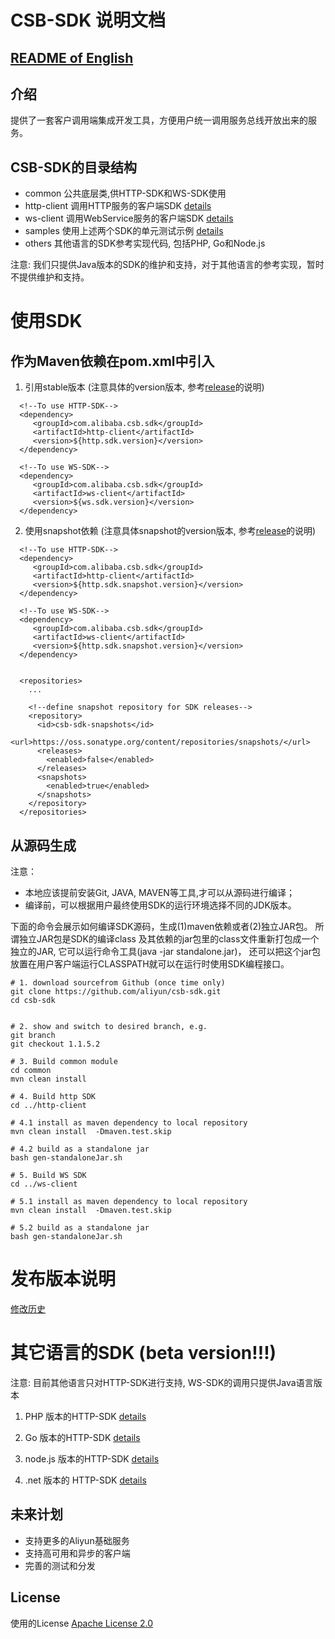 # CSB-SDK 说明文档

## [README of English](https://github.com/aliyun/csb-sdk/blob/master/README.md)

## 介绍

提供了一套客户调用端集成开发工具，方便用户统一调用服务总线开放出来的服务。

## CSB-SDK的目录结构
* common       公共底层类,供HTTP-SDK和WS-SDK使用
* http-client  调用HTTP服务的客户端SDK  [details](http-client/README.md)
* ws-client    调用WebService服务的客户端SDK [details](ws-client/README.md)
* samples      使用上述两个SDK的单元测试示例 [details](samples/README.md)
* others       其他语言的SDK参考实现代码, 包括PHP, Go和Node.js 

注意: 我们只提供Java版本的SDK的维护和支持，对于其他语言的参考实现，暂时不提供维护和支持。

# 使用SDK

## 作为Maven依赖在pom.xml中引入

1. 引用stable版本 (注意具体的version版本, 参考[release](release.md)的说明)
```
  <!--To use HTTP-SDK-->
  <dependency>
     <groupId>com.alibaba.csb.sdk</groupId>
     <artifactId>http-client</artifactId>
     <version>${http.sdk.version}</version>
  </dependency>

  <!--To use WS-SDK-->
  <dependency>
     <groupId>com.alibaba.csb.sdk</groupId>
     <artifactId>ws-client</artifactId>
     <version>${ws.sdk.version}</version>
  </dependency>
```

2. 使用snapshot依赖 (注意具体snapshot的version版本, 参考[release](release.md)的说明)

```
  <!--To use HTTP-SDK-->
  <dependency>
     <groupId>com.alibaba.csb.sdk</groupId>
     <artifactId>http-client</artifactId>
     <version>${http.sdk.snapshot.version}</version>
  </dependency>

  <!--To use WS-SDK-->
  <dependency>
     <groupId>com.alibaba.csb.sdk</groupId>
     <artifactId>ws-client</artifactId>
     <version>${http.sdk.snapshot.version}</version>
  </dependency>
     
     
  <repositories>
    ...
      
    <!--define snapshot repository for SDK releases-->   
    <repository>
      <id>csb-sdk-snapshots</id>
      <url>https://oss.sonatype.org/content/repositories/snapshots/</url>
      <releases>
        <enabled>false</enabled>
      </releases>
      <snapshots>
        <enabled>true</enabled>
      </snapshots>
    </repository>
  </repositories>
```

## 从源码生成

注意：

-  本地应该提前安装Git, JAVA, MAVEN等工具,才可以从源码进行编译；
-  编译前，可以根据用户最终使用SDK的运行环境选择不同的JDK版本。

下面的命令会展示如何编译SDK源码，生成(1)maven依赖或者(2)独立JAR包。 所谓独立JAR包是SDK的编译class
及其依赖的jar包里的class文件重新打包成一个独立的JAR, 它可以运行命令工具(java -jar standalone.jar)，
还可以把这个jar包放置在用户客户端运行CLASSPATH就可以在运行时使用SDK编程接口。

```
# 1. download sourcefrom Github (once time only)
git clone https://github.com/aliyun/csb-sdk.git
cd csb-sdk
     

# 2. show and switch to desired branch, e.g.
git branch
git checkout 1.1.5.2

# 3. Build common module
cd common
mvn clean install 

# 4. Build http SDK
cd ../http-client

# 4.1 install as maven dependency to local repository
mvn clean install  -Dmaven.test.skip

# 4.2 build as a standalone jar
bash gen-standaloneJar.sh

# 5. Build WS SDK
cd ../ws-client

# 5.1 install as maven dependency to local repository
mvn clean install  -Dmaven.test.skip

# 5.2 build as a standalone jar
bash gen-standaloneJar.sh

```

# 发布版本说明
  [修改历史](release.md)

# 其它语言的SDK (beta version!!!)
注意: 目前其他语言只对HTTP-SDK进行支持, WS-SDK的调用只提供Java语言版本

1. PHP 版本的HTTP-SDK [details](others/php/README.md)

2. Go 版本的HTTP-SDK  [details](others/golang/README.md)

3. node.js 版本的HTTP-SDK [details](others/node.js/README.md)

4. .net 版本的 HTTP-SDK [details](https://github.com/neozhu/csb-sdk.net)

## 未来计划

- 支持更多的Aliyun基础服务
- 支持高可用和异步的客户端
- 完善的测试和分发

## License

使用的License [Apache License 2.0](https://www.apache.org/licenses/LICENSE-2.0.html)
